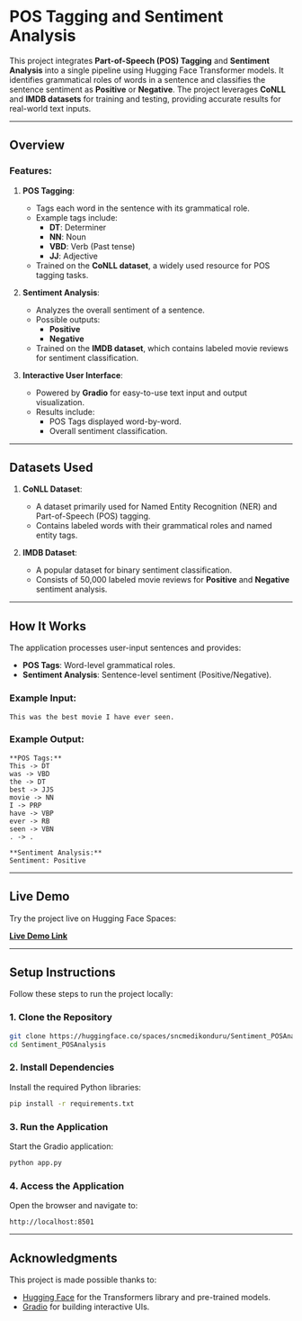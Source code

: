 
# POS Tagging and Sentiment Analysis

This project integrates **Part-of-Speech (POS) Tagging** and **Sentiment Analysis** into a single pipeline using Hugging Face Transformer models. It identifies grammatical roles of words in a sentence and classifies the sentence sentiment as **Positive** or **Negative**. The project leverages **CoNLL** and **IMDB datasets** for training and testing, providing accurate results for real-world text inputs.

---

## Overview

### Features:
1. **POS Tagging**:
   - Tags each word in the sentence with its grammatical role.
   - Example tags include:
     - **DT**: Determiner
     - **NN**: Noun
     - **VBD**: Verb (Past tense)
     - **JJ**: Adjective
   - Trained on the **CoNLL dataset**, a widely used resource for POS tagging tasks.

2. **Sentiment Analysis**:
   - Analyzes the overall sentiment of a sentence.
   - Possible outputs:
     - **Positive**
     - **Negative**
   - Trained on the **IMDB dataset**, which contains labeled movie reviews for sentiment classification.

3. **Interactive User Interface**:
   - Powered by **Gradio** for easy-to-use text input and output visualization.
   - Results include:
     - POS Tags displayed word-by-word.
     - Overall sentiment classification.

---

## Datasets Used

1. **CoNLL Dataset**:
   - A dataset primarily used for Named Entity Recognition (NER) and Part-of-Speech (POS) tagging.
   - Contains labeled words with their grammatical roles and named entity tags.

2. **IMDB Dataset**:
   - A popular dataset for binary sentiment classification.
   - Consists of 50,000 labeled movie reviews for **Positive** and **Negative** sentiment analysis.

---

## How It Works

The application processes user-input sentences and provides:
- **POS Tags**: Word-level grammatical roles.
- **Sentiment Analysis**: Sentence-level sentiment (Positive/Negative).

### Example Input:
```
This was the best movie I have ever seen.
```

### Example Output:
```
**POS Tags:**
This -> DT  
was -> VBD  
the -> DT  
best -> JJS  
movie -> NN  
I -> PRP  
have -> VBP  
ever -> RB  
seen -> VBN  
. -> .

**Sentiment Analysis:**
Sentiment: Positive
```

---

## Live Demo

Try the project live on Hugging Face Spaces:

[**Live Demo Link**](https://huggingface.co/spaces/sncmedikonduru/Sentiment_POSAnalysis)

---

## Setup Instructions

Follow these steps to run the project locally:

### 1. Clone the Repository
```bash
git clone https://huggingface.co/spaces/sncmedikonduru/Sentiment_POSAnalysis
cd Sentiment_POSAnalysis
```

### 2. Install Dependencies
Install the required Python libraries:
```bash
pip install -r requirements.txt
```

### 3. Run the Application
Start the Gradio application:
```bash
python app.py
```

### 4. Access the Application
Open the browser and navigate to:
```
http://localhost:8501
```

---

## Acknowledgments

This project is made possible thanks to:
- [Hugging Face](https://huggingface.co) for the Transformers library and pre-trained models.
- [Gradio](https://gradio.app) for building interactive UIs.


